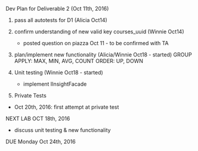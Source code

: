 Dev Plan for Deliverable 2 (Oct 11th, 2016)

1)  pass all autotests for D1 (Alicia Oct14)

2)  confirm understanding of new valid key courses_uuid (Winnie Oct14)
    * posted question on piazza Oct 11 - to be confirmed with TA

3)  plan/implement new functionality (Alicia/Winnie Oct18 - started)
    GROUP
    APPLY:  MAX, MIN, AVG, COUNT
    ORDER:  UP, DOWN

4)  Unit testing  (Winnie Oct18 - started)
    - implement IInsightFacade 

5)  Private Tests 
- Oct 20th, 2016: first attempt at private test


NEXT LAB OCT 18th, 2016
- discuss unit testing & new functionality

DUE Monday Oct 24th, 2016
